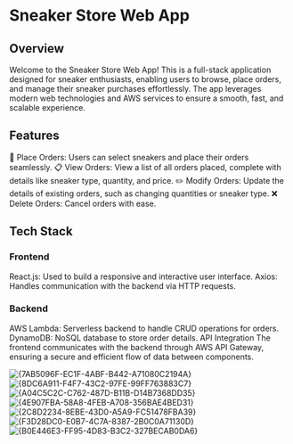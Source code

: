 # Sneaker Store Web App
## Overview
Welcome to the Sneaker Store Web App! This is a full-stack application designed for sneaker enthusiasts, enabling users to browse, place orders, and manage their sneaker purchases effortlessly. The app leverages modern web technologies and AWS services to ensure a smooth, fast, and scalable experience.

## Features
🛒 Place Orders: Users can select sneakers and place their orders seamlessly.
📋 View Orders: View a list of all orders placed, complete with details like sneaker type, quantity, and price.
✏️ Modify Orders: Update the details of existing orders, such as changing quantities or sneaker type.
❌ Delete Orders: Cancel orders with ease.
## Tech Stack
### Frontend
React.js: Used to build a responsive and interactive user interface.
Axios: Handles communication with the backend via HTTP requests.
### Backend
AWS Lambda: Serverless backend to handle CRUD operations for orders.
DynamoDB: NoSQL database to store order details.
API Integration
The frontend communicates with the backend through AWS API Gateway, ensuring a secure and efficient flow of data between components.

![{7AB5096F-EC1F-4ABF-B442-A71080C2194A}](https://github.com/user-attachments/assets/f3c70a6b-241c-4755-9562-cbaba2a1afca)
![{8DC6A911-F4F7-43C2-97FE-99FF763883C7}](https://github.com/user-attachments/assets/e89d6687-ac3c-4fd4-902f-fca4a3e690ee)
![{A04C5C2C-C762-487D-B11B-D14B7368DD35}](https://github.com/user-attachments/assets/3a15ee03-8d53-4f36-8f2a-fdc9e35ae749)
![{4E907FBA-58A8-4FEB-A708-356BAE4BED31}](https://github.com/user-attachments/assets/b5e2eb78-7fd9-4fc1-b97f-6f7c31bff0fa)
![{2C8D2234-8EBE-43D0-A5A9-FC51478FBA39}](https://github.com/user-attachments/assets/79e00fb4-a9f4-4284-a323-00476f45d187)
![{F3D28DC0-E0B7-4C7A-8387-2B0C0A71130D}](https://github.com/user-attachments/assets/f5793386-4a3d-45b6-825f-227db517f8de)
![{B0E446E3-FF95-4D83-B3C2-327BECAB0DA6}](https://github.com/user-attachments/assets/cb95bd69-bb14-4c5e-b9b8-5b89bee519a0)







